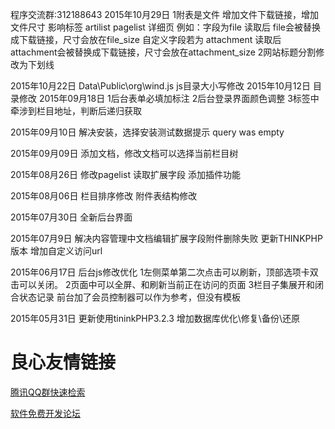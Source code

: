 
程序交流群:312188643
2015年10月29日 1附表是文件 增加文件下载链接，增加文件尺寸 影响标签 artilist pagelist 详细页
				例如：字段为file 读取后 file会被替换成下载链接，尺寸会放在file_size
      				  自定义字段若为 attachment 读取后 attachment会被替换成下载链接，尺寸会放在attachment_size
				2网站标题分割修改为下划线
				
2015年10月22日 Data\Public\org\wind.js js目录大小写修改
2015年10月12日 目录修改
2015年09月18日 1后台表单必填加标注
			   2后台登录界面颜色调整
			   3标签中牵涉到栏目地址，判断后递归获取

2015年09月10日 解决安装，选择安装测试数据提示 query was empty

2015年09月09日 添加文档，修改文档可以选择当前栏目树

2015年08月26日 修改pagelist 读取扩展字段
			   添加插件功能

2015年08月06日 栏目排序修改
			   附件表结构修改

2015年07月30日 全新后台界面

2015年07月9日  解决内容管理中文档编辑扩展字段附件删除失败
			   更新THINKPHP版本
			   增加自定义访问url


2015年06月17日 后台js修改优化
					1左侧菜单第二次点击可以刷新，顶部选项卡双击可以关闭。
					2页面中可以全屏、和刷新当前正在访问的页面
					3栏目子集展开和闭合状态记录
			    前台加了会员控制器可以作为参考，但没有模板

			  

2015年05月31日 更新使用tininkPHP3.2.3
			   增加数据库优化\修复\备份\还原



 

 # 良心友情链接

[腾讯QQ群快速检索](http://u.720life.cn/s/8cf73f7c)

[软件免费开发论坛](http://u.720life.cn/s/bbb01dc0)